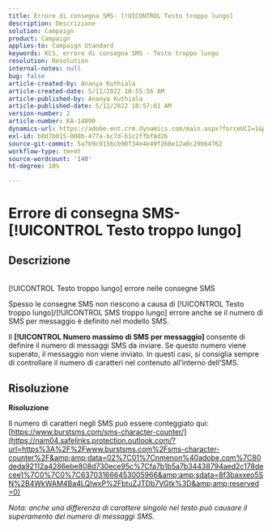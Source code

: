 ```yaml
---
title: Errore di consegna SMS- [!UICONTROL Testo troppo lungo]
description: Descrizione
solution: Campaign
product: Campaign
applies-to: Campaign Standard
keywords: KCS, errore di consegna SMS - Testo troppo lungo
resolution: Resolution
internal-notes: null
bug: false
article-created-by: Ananya Kuthiala
article-created-date: 5/11/2022 10:55:56 AM
article-published-by: Ananya Kuthiala
article-published-date: 5/11/2022 10:57:01 AM
version-number: 2
article-number: KA-14890
dynamics-url: https://adobe-ent.crm.dynamics.com/main.aspx?forceUCI=1&pagetype=entityrecord&etn=knowledgearticle&id=3ff419ea-18d1-ec11-a7b5-0022480a8e40
exl-id: b8d7b015-008b-477a-bc7d-61c2ffbf8d26
source-git-commit: 5a7b9c9156cb90f34e4e49f268e12a0c29b64762
workflow-type: tm+mt
source-wordcount: '140'
ht-degree: 10%

---
```


# Errore di consegna SMS- [!UICONTROL Testo troppo lungo]

## Descrizione

<br>[!UICONTROL Testo troppo lungo] errore nelle consegne SMS

Spesso le consegne SMS non riescono a causa di [!UICONTROL Testo troppo lungo]/[!UICONTROL SMS troppo lungo] errore anche se il numero di SMS per messaggio è definito nel modello SMS.

Il <b>[!UICONTROL Numero massimo di SMS per messaggio] </b>consente di definire il numero di messaggi SMS da inviare. Se questo numero viene superato, il messaggio non viene inviato. In questi casi, si consiglia sempre di controllare il numero di caratteri nel contenuto all’interno dell’SMS.

## Risoluzione

<b>Risoluzione</b>

Il numero di caratteri negli SMS può essere conteggiato qui: [https://www.burstsms.com/sms-character-counter/](https://nam04.safelinks.protection.outlook.com/?url=https%3A%2F%2Fwww.burstsms.com%2Fsms-character-counter%2F&amp;amp;data=02%7C01%7Cnmenon%40adobe.com%7C80deda92112a4286ebe808d730ece95c%7Cfa7b1b5a7b34438794aed2c178decee1%7C0%7C0%7C637031666453005966&amp;amp;sdata=8f3baxxeo5SN%2B4WkWAM4Ba4LQIwxP%2FbtuZJTDb7VGtk%3D&amp;amp;reserved=0)


*Nota: anche una differenza di carattere singolo nel testo può causare il superamento del numero di messaggi SMS.*
